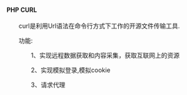 #### PHP CURL 

&emsp;&emsp;curl是利用Url语法在命令行方式下工作的开源文件传输工具.

&emsp;&emsp;功能:

&emsp;&emsp;&emsp;&emsp;1、实现远程数据获取和内容采集，获取互联网上的资源

&emsp;&emsp;&emsp;&emsp;2、实现模拟登录,模拟cookie

&emsp;&emsp;&emsp;&emsp;3、请求代理

